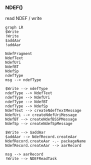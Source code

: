 




### NDEF()
read NDEF / write
``` mermaid
graph LR
$Write
!Write
$addAar
!addAar

NdefFragment
NdefText
NdefUri
NdefBT
NdefSp
ndefType
msg --> ndefType

$Write --> ndefType
ndefType --> NdefText
ndefType --> NdefUri
ndefType --> NdefBT
ndefType --> NdefSp
NdefText --> createNdefTextMessage
NdefUri --> createNdefUriMessage
NdefBT --> createNdefBSSPMessage
NdefSp --> createNdefSpMessage

$Write --> $addAar
$addAar --> NdefRecord.createAar
NdefRecord.createAar -.- packageName
NdefRecord.createAar --> aarRecord

msg --> aarRecord
!Write --> NDEFReadTask


```
```kotlin

```
<!--stackedit_data:
eyJoaXN0b3J5IjpbLTEyNDU2MjIzNTUsLTgyODU1NjMzXX0=
-->